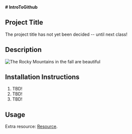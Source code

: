 **# IntroToGithub**

## Project Title

The project title has not yet been decided -- until next class!

## Description

![The Rocky Mountains in the fall are beautiful](/rockymountain.JPG "Rocky Mountains")

## Installation Instructions

1. TBD!
2. TBD!
3. TBD!

## Usage

Extra resource: [Resource](https://www.youtube.com/watch?v=dQw4w9WgXcQ).

